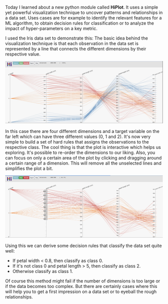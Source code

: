 Today I learned about a new python module called **HiPlot**. It uses a simple yet powerful visualization technique to uncover patterns and relationships in a data set. 
Uses cases are for example to identify the relevant features for a ML algorithm, to obtain decision rules for classification or to analyze the impact of hyper-parameters on a key metric.

I used the Iris data set to demonstrate this: 
The basic idea behind the visualization technique is that each observation in the data set is represented by a line that connects the different dimensions by their respective value. 

![](/assets/img/hiplot-01.jpg)

In this case there are four different dimensions and a target variable on the far left which can have three different values (0, 1 and 2). 
It's now very simple to build a set of hard rules that assigns the observations to the respective class. The cool thing is that the plot is interactive which helps us exploring. It's possible to re-order the dimensions to our liking. Also, you can focus on only a certain area of the plot by clicking and dragging around a certain range of a dimension. This will remove all the unselected lines and simplifies the plot a bit.

![](/assets/img/hiplot-02.png)

Using this we can derive some decision rules that classify the data set quite well: 
- If petal width < 0.8, then classify as class 0.
- If it's not class 0 and petal length > 5, then classify as class 2.
- Otherwise classify as class 1. 

Of course this method might fail if the number of dimensions is too large or if the data becomes too complex. But there are certainly cases where this will help you to get a first impression on a data set or to eyeball the rough relationships. 

